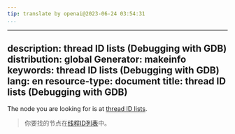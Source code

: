 ```yaml
---
tip: translate by openai@2023-06-24 03:54:31
...
```

---
description: thread ID lists (Debugging with GDB)
distribution: global
Generator: makeinfo
keywords: thread ID lists (Debugging with GDB)
lang: en
resource-type: document
title: thread ID lists (Debugging with GDB)
---

The node you are looking for is at [thread ID lists](Threads.html#thread-ID-lists).

> 你要找的节点在[线程ID列表](Threads.html#thread-ID-lists)中。
